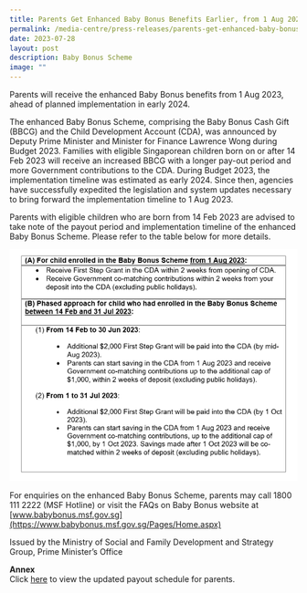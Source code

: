 ```yaml
---
title: Parents Get Enhanced Baby Bonus Benefits Earlier, from 1 Aug 2023
permalink: /media-centre/press-releases/parents-get-enhanced-baby-bonus-benefits-from-1-aug/
date: 2023-07-28
layout: post
description: Baby Bonus Scheme
image: ""
---
```

Parents will receive the enhanced Baby Bonus benefits from 1 Aug 2023, ahead of planned implementation in early 2024.

The enhanced Baby Bonus Scheme, comprising the Baby Bonus Cash Gift (BBCG) and the Child Development Account (CDA), was announced by Deputy Prime Minister and Minister for Finance Lawrence Wong during Budget 2023. Families with eligible Singaporean children born on or after 14 Feb 2023 will receive an increased BBCG with a longer pay-out period and more Government contributions to the CDA. During Budget 2023, the implementation timeline was estimated as early 2024. Since then, agencies have successfully expedited the legislation and system updates necessary to bring forward the implementation timeline to 1 Aug 2023.

Parents with eligible children who are born from 14 Feb 2023 are advised to take note of the payout period and implementation timeline of the enhanced Baby Bonus Scheme. Please refer to the table below for more details.

![Baby Bonus Scheme](/images/Press%20Release%20images/baby%20bonus%20disbursement%20schedule.png)

For enquiries on the enhanced Baby Bonus Scheme, parents may call 1800 111 2222 (MSF Hotline) or visit the FAQs on Baby Bonus website at [www.babybonus.msf.gov.sg](https://www.babybonus.msf.gov.sg/Pages/Home.aspx)

Issued by the Ministry of Social and Family Development and Strategy Group, Prime Minister’s Office

**Annex**  
Click [here](https://go.gov.sg/bbs2023-enhanced) to view the updated payout schedule for parents.